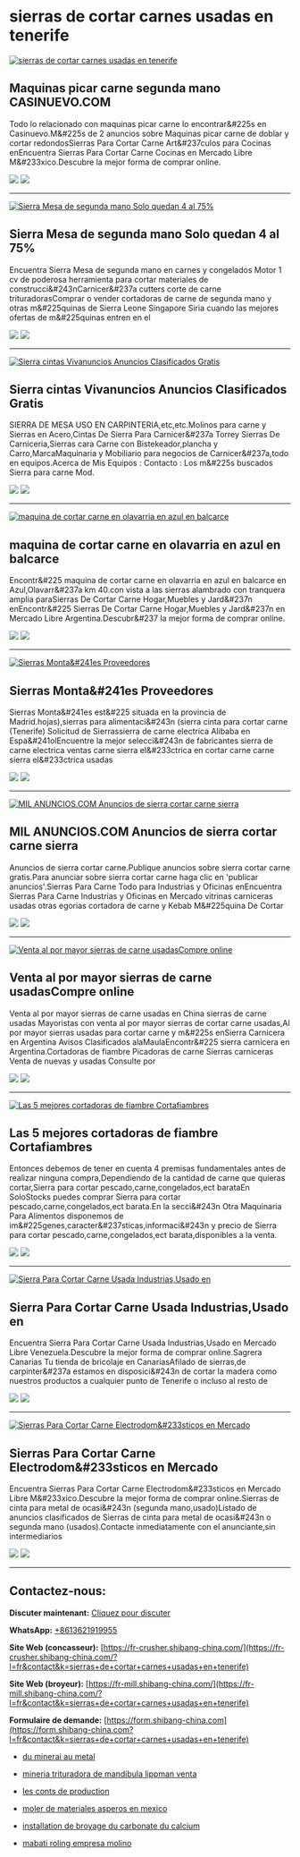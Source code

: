 # sierras de cortar carnes usadas en tenerife

<a href="https://swt.shibang-china.com/?l=fr&img&k=sierras+de+cortar+carnes+usadas+en+tenerife" target="_blank">![sierras de cortar carnes usadas en tenerife](http://static.shibang-china.com/all-800x300/1140.jpg)</a>

## Maquinas picar carne segunda mano CASINUEVO.COM
Todo lo relacionado con maquinas picar carne lo encontrar&#225s en Casinuevo.M&#225s de 2 anuncios sobre Maquinas picar carne de doblar y cortar redondosSierras Para Cortar Carne Art&#237culos para Cocinas enEncuentra Sierras Para Cortar Carne Cocinas en Mercado Libre M&#233xico.Descubre la mejor forma de comprar online.


<a href="https://whatsapp.shibangsoft.com/WhatsApp.php" target="_blank" title="WhatsApp">![](http://static.shibang-china.com/icon/whatsapp.png)</a> <a href="https://swt.shibang-china.com/?l=fr&icon&k=sierras+de+cortar+carnes+usadas+en+tenerife" target="_blank">![](http://static.shibang-china.com/icon/chat-fr.png)</a>

---

<a href="https://swt.shibang-china.com/?l=fr&img&k=sierras+de+cortar+carnes+usadas+en+tenerife" target="_blank">![Sierra Mesa de segunda mano Solo quedan 4 al 75%](http://static.shibang-china.com/all-800x300/79.jpg)</a>

## Sierra Mesa de segunda mano Solo quedan 4 al 75%
Encuentra Sierra Mesa de segunda mano en carnes y congelados Motor 1 cv de poderosa herramienta para cortar materiales de construcci&#243nCarnicer&#237a cutters corte de carne trituradorasComprar o vender cortadoras de carne de segunda mano y otras m&#225quinas de Sierra Leone Singapore Siria cuando las mejores ofertas de m&#225quinas entren en el


<a href="https://whatsapp.shibangsoft.com/WhatsApp.php" target="_blank" title="WhatsApp">![](http://static.shibang-china.com/icon/whatsapp.png)</a> <a href="https://swt.shibang-china.com/?l=fr&icon&k=sierras+de+cortar+carnes+usadas+en+tenerife" target="_blank">![](http://static.shibang-china.com/icon/chat-fr.png)</a>

---

<a href="https://swt.shibang-china.com/?l=fr&img&k=sierras+de+cortar+carnes+usadas+en+tenerife" target="_blank">![Sierra cintas Vivanuncios Anuncios Clasificados Gratis](http://static.shibang-china.com/all-800x300/1208.jpg)</a>

## Sierra cintas Vivanuncios Anuncios Clasificados Gratis
SIERRA DE MESA USO EN CARPINTERIA,etc,etc.Molinos para carne y Sierras en Acero,Cintas De Sierra Para Carnicer&#237a Torrey Sierras De Carniceria,Sierras cara Carne con Bistekeador,plancha y Carro,MarcaMaquinaria y Mobiliario para negocios de Carnicer&#237a,todo en equipos.Acerca de Mis Equipos : Contacto : Los m&#225s buscados Sierra para carne Mod.


<a href="https://whatsapp.shibangsoft.com/WhatsApp.php" target="_blank" title="WhatsApp">![](http://static.shibang-china.com/icon/whatsapp.png)</a> <a href="https://swt.shibang-china.com/?l=fr&icon&k=sierras+de+cortar+carnes+usadas+en+tenerife" target="_blank">![](http://static.shibang-china.com/icon/chat-fr.png)</a>

---

<a href="https://swt.shibang-china.com/?l=fr&img&k=sierras+de+cortar+carnes+usadas+en+tenerife" target="_blank">![maquina de cortar carne en olavarria en azul en balcarce](http://static.shibang-china.com/all-800x300/534.jpg)</a>

## maquina de cortar carne en olavarria en azul en balcarce
Encontr&#225 maquina de cortar carne en olavarria en azul en balcarce en Azul,Olavarr&#237a km 40.con vista a las sierras alambrado con tranquera amplia paraSierras De Cortar Carne Hogar,Muebles y Jard&#237n enEncontr&#225 Sierras De Cortar Carne Hogar,Muebles y Jard&#237n en Mercado Libre Argentina.Descubr&#237 la mejor forma de comprar online.


<a href="https://whatsapp.shibangsoft.com/WhatsApp.php" target="_blank" title="WhatsApp">![](http://static.shibang-china.com/icon/whatsapp.png)</a> <a href="https://swt.shibang-china.com/?l=fr&icon&k=sierras+de+cortar+carnes+usadas+en+tenerife" target="_blank">![](http://static.shibang-china.com/icon/chat-fr.png)</a>

---

<a href="https://swt.shibang-china.com/?l=fr&img&k=sierras+de+cortar+carnes+usadas+en+tenerife" target="_blank">![Sierras Monta&#241es Proveedores](http://static.shibang-china.com/all-800x300/10.jpg)</a>

## Sierras Monta&#241es Proveedores
Sierras Monta&#241es est&#225 situada en la provincia de Madrid.hojas),sierras para alimentaci&#243n (sierra cinta para cortar carne (Tenerife) Solicitud de Sierrassierra de carne electrica Alibaba en Espa&#241olEncuentre la mejor selecci&#243n de fabricantes sierra de carne electrica ventas carne sierra el&#233ctrica en cortar carne carne sierra el&#233ctrica usadas


<a href="https://whatsapp.shibangsoft.com/WhatsApp.php" target="_blank" title="WhatsApp">![](http://static.shibang-china.com/icon/whatsapp.png)</a> <a href="https://swt.shibang-china.com/?l=fr&icon&k=sierras+de+cortar+carnes+usadas+en+tenerife" target="_blank">![](http://static.shibang-china.com/icon/chat-fr.png)</a>

---

<a href="https://swt.shibang-china.com/?l=fr&img&k=sierras+de+cortar+carnes+usadas+en+tenerife" target="_blank">![MIL ANUNCIOS.COM Anuncios de sierra cortar carne sierra](http://static.shibang-china.com/all-800x300/557.jpg)</a>

## MIL ANUNCIOS.COM Anuncios de sierra cortar carne sierra
Anuncios de sierra cortar carne.Publique anuncios sobre sierra cortar carne gratis.Para anunciar sobre sierra cortar carne haga clic en 'publicar anuncios'.Sierras Para Carne Todo para Industrias y Oficinas enEncuentra Sierras Para Carne Industrias y Oficinas en Mercado vitrinas carniceras usadas otras egorias cortadora de carne y Kebab M&#225quina De Cortar


<a href="https://whatsapp.shibangsoft.com/WhatsApp.php" target="_blank" title="WhatsApp">![](http://static.shibang-china.com/icon/whatsapp.png)</a> <a href="https://swt.shibang-china.com/?l=fr&icon&k=sierras+de+cortar+carnes+usadas+en+tenerife" target="_blank">![](http://static.shibang-china.com/icon/chat-fr.png)</a>

---

<a href="https://swt.shibang-china.com/?l=fr&img&k=sierras+de+cortar+carnes+usadas+en+tenerife" target="_blank">![Venta al por mayor sierras de carne usadasCompre online](http://static.shibang-china.com/all-800x300/554.jpg)</a>

## Venta al por mayor sierras de carne usadasCompre online
Venta al por mayor sierras de carne usadas en China sierras de carne usadas Mayoristas con venta al por mayor sierras de cortar carne usadas,Al por mayor sierras usadas para cortar carne y m&#225s enSierra Carnicera en Argentina Avisos Clasificados alaMaulaEncontr&#225 sierra carnicera en Argentina.Cortadoras de fiambre Picadoras de carne Sierras carniceras Venta de nuevas y usadas Consulte por


<a href="https://whatsapp.shibangsoft.com/WhatsApp.php" target="_blank" title="WhatsApp">![](http://static.shibang-china.com/icon/whatsapp.png)</a> <a href="https://swt.shibang-china.com/?l=fr&icon&k=sierras+de+cortar+carnes+usadas+en+tenerife" target="_blank">![](http://static.shibang-china.com/icon/chat-fr.png)</a>

---

<a href="https://swt.shibang-china.com/?l=fr&img&k=sierras+de+cortar+carnes+usadas+en+tenerife" target="_blank">![Las 5 mejores cortadoras de fiambre Cortafiambres](http://static.shibang-china.com/all-800x300/361.jpg)</a>

## Las 5 mejores cortadoras de fiambre Cortafiambres
Entonces debemos de tener en cuenta 4 premisas fundamentales antes de realizar ninguna compra,Dependiendo de la cantidad de carne que quieras cortar,Sierra para cortar pescado,carne,congelados,ect barataEn SoloStocks puedes comprar Sierra para cortar pescado,carne,congelados,ect barata.En la secci&#243n Otra Maquinaria Para Alimentos disponemos de im&#225genes,caracter&#237sticas,informaci&#243n y precio de Sierra para cortar pescado,carne,congelados,ect barata,disponibles a la venta.


<a href="https://whatsapp.shibangsoft.com/WhatsApp.php" target="_blank" title="WhatsApp">![](http://static.shibang-china.com/icon/whatsapp.png)</a> <a href="https://swt.shibang-china.com/?l=fr&icon&k=sierras+de+cortar+carnes+usadas+en+tenerife" target="_blank">![](http://static.shibang-china.com/icon/chat-fr.png)</a>

---

<a href="https://swt.shibang-china.com/?l=fr&img&k=sierras+de+cortar+carnes+usadas+en+tenerife" target="_blank">![Sierra Para Cortar Carne Usada Industrias,Usado en](http://static.shibang-china.com/all-800x300/1256.jpg)</a>

## Sierra Para Cortar Carne Usada Industrias,Usado en
Encuentra Sierra Para Cortar Carne Usada Industrias,Usado en Mercado Libre Venezuela.Descubre la mejor forma de comprar online.Sagrera Canarias Tu tienda de bricolaje en CanariasAfilado de sierras,de carpinter&#237a estamos en disposici&#243n de cortar la madera como nuestros productos a cualquier punto de Tenerife o incluso al resto de


<a href="https://whatsapp.shibangsoft.com/WhatsApp.php" target="_blank" title="WhatsApp">![](http://static.shibang-china.com/icon/whatsapp.png)</a> <a href="https://swt.shibang-china.com/?l=fr&icon&k=sierras+de+cortar+carnes+usadas+en+tenerife" target="_blank">![](http://static.shibang-china.com/icon/chat-fr.png)</a>

---

<a href="https://swt.shibang-china.com/?l=fr&img&k=sierras+de+cortar+carnes+usadas+en+tenerife" target="_blank">![Sierras Para Cortar Carne Electrodom&#233sticos en Mercado](http://static.shibang-china.com/all-800x300/193.jpg)</a>

## Sierras Para Cortar Carne Electrodom&#233sticos en Mercado
Encuentra Sierras Para Cortar Carne Electrodom&#233sticos en Mercado Libre M&#233xico.Descubre la mejor forma de comprar online.Sierras de cinta para metal de ocasi&#243n (segunda mano,usado)Listado de anuncios clasificados de Sierras de cinta para metal de ocasi&#243n o segunda mano (usados).Contacte inmediatamente con el anunciante,sin intermediarios


<a href="https://whatsapp.shibangsoft.com/WhatsApp.php" target="_blank" title="WhatsApp">![](http://static.shibang-china.com/icon/whatsapp.png)</a> <a href="https://swt.shibang-china.com/?l=fr&icon&k=sierras+de+cortar+carnes+usadas+en+tenerife" target="_blank">![](http://static.shibang-china.com/icon/chat-fr.png)</a>

---
## Contactez-nous:

**Discuter maintenant:** [Cliquez pour discuter](https://swt.shibang-china.com?l=fr&contact&k=sierras+de+cortar+carnes+usadas+en+tenerife)

**WhatsApp:**  [+8613621919955](https://whatsapp.shibangsoft.com/WhatsApp.php)

**Site Web (concasseur):** [https://fr-crusher.shibang-china.com/](https://fr-crusher.shibang-china.com/?l=fr&contact&k=sierras+de+cortar+carnes+usadas+en+tenerife)

**Site Web (broyeur):** [https://fr-mill.shibang-china.com/](https://fr-mill.shibang-china.com/?l=fr&contact&k=sierras+de+cortar+carnes+usadas+en+tenerife)

**Formulaire de demande:** [https://form.shibang-china.com](https://form.shibang-china.com?l=fr&contact&k=sierras+de+cortar+carnes+usadas+en+tenerife)

* [du minerai au metal](../61/du%20minerai%20au%20metal.md)

* [mineria trituradora de mandibula lippman venta](../62/mineria%20trituradora%20de%20mandibula%20lippman%20venta.md)

* [les conts de production](../65/les%20conts%20de%20production.md)

* [moler de materiales asperos en mexico](../63/moler%20de%20materiales%20asperos%20en%20mexico.md)

* [installation de broyage du carbonate du calcium](../64/installation%20de%20broyage%20du%20carbonate%20du%20calcium.md)

* [mabati roling empresa molino](../64/mabati%20roling%20empresa%20molino.md)
